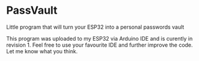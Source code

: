 # PassVault
 Little program that will turn your ESP32 into a personal passwords vault

This program was uploaded to my ESP32 via Arduino IDE and is curently in revision 1. Feel free to use your favourite IDE and further improve the code. Let me know what you think.